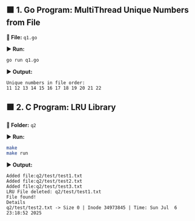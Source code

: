 ## 🟩 1. Go Program: MultiThread Unique Numbers from File

**📝 File:** `q1.go`

**▶️ Run:**

```bash
go run q1.go
```
**▶️ Output:**
```
Unique numbers in file order:
11 12 13 14 15 16 17 18 19 20 21 22
```

## 🟩 2. C Program: LRU Library

**📝 Folder:** `q2`

**▶️ Run:**

```bash
make
make run
```
**▶️ Output:**
```
Added file:q2/test/test1.txt
Added file:q2/test/test2.txt
Added file:q2/test/test3.txt
LRU File deleted: q2/test/test1.txt
File found!
Details
q2/test/test2.txt -> Size 0 | Inode 34973845 | Time: Sun Jul  6 23:18:52 2025
```
